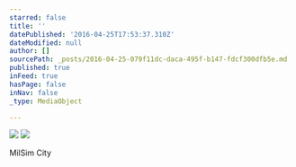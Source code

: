 ```yaml
---
starred: false
title: ''
datePublished: '2016-04-25T17:53:37.310Z'
dateModified: null
author: []
sourcePath: _posts/2016-04-25-079f11dc-daca-495f-b147-fdcf300dfb5e.md
published: true
inFeed: true
hasPage: false
inNav: false
_type: MediaObject

---
```

![](https://the-grid-user-content.s3-us-west-2.amazonaws.com/e04b2f18-1a85-45f7-a06c-8e2103b42de9.jpg)
![](https://the-grid-user-content.s3-us-west-2.amazonaws.com/b7d648ab-e7b7-4add-9445-716df9b52271.jpg)

MilSim City